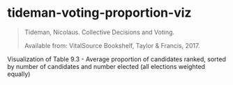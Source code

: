# tideman-voting-proportion-viz

> Tideman, Nicolaus. Collective Decisions and Voting.
>
> Available from: VitalSource Bookshelf, Taylor & Francis, 2017.

Visualization of Table 9.3 - Average proportion of candidates ranked, sorted by number of candidates and number elected (all elections weighted equally)


